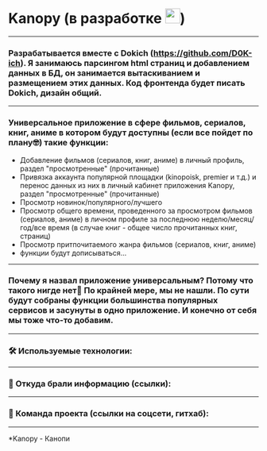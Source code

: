 # Kanopy (в разработке <img src="https://media.giphy.com/media/WUlplcMpOCEmTGBtBW/giphy.gif" width="30px">)

---

### Разрабатывается вместе с Dokich (https://github.com/D0K-ich). Я занимаюсь парсингом html страниц и добавлением данных в БД, он занимается вытаскиванием и размещением этих данных. Код фронтенда будет писать Dokich, дизайн общий.

---

### Универсальное приложение в сфере фильмов, сериалов, книг, аниме в котором будут доступны (если все пойдет по плану🤓) такие функции:
- Добавление фильмов (сериалов, книг, аниме) в личный профиль, раздел "просмотренные" (прочитанные)
- Привязка аккаунта популярной площадки (kinopoisk, premier и т.д.) и перенос данных из них в личный кабинет приложения Kanopy, раздел "просмотренные" (прочитанные)
- Просмотр новинок/популярного/лучшего
- Просмотр общего времени, проведенного за просмотром фильмов (сериалов, аниме) в личном профиле за последнюю неделю/месяц/год/все время (в случае книг - общее число прочитанных книг, страниц)
- Просмотр притпочитаемого жанра фильмов (сериалов, книг, аниме)
- функции будут дописываться...

---

### Почему я назвал приложение универсальным? Потому что такого нигде нет🗿 По крайней мере, мы не нашли. По сути будут собраны функции большинства популярных сервисов и засунуты в одно приложение. И конечно от себя мы тоже что-то добавим.

---

### :hammer_and_wrench: Используемые технологии:

---

### 📖 Откуда брали информацию (ссылки):

---

### 👥 Команда проекта (ссылки на соцсети, гитхаб):

---
*Kanopy - Канопи
